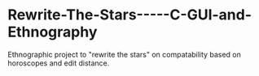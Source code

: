 # Rewrite-The-Stars-----C-GUI-and-Ethnography
Ethnographic project to "rewrite the stars" on compatability based on horoscopes and edit distance. 
